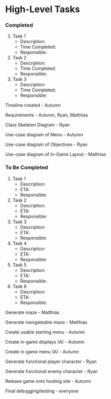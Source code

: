 # High-Level Tasks

### Completed
1. Task 1
    - Description:
    - Time Completed:
    - Responsible: 
2. Task 2
    - Description:
    - Time Completed:
    - Responsible: 
3. Task 3
    - Description:
    - Time Completed:
    - Responsible: 

Timeline created - Autumn

Requirements - Autumn, Ryan, Matthias

Class Skeleton Diagram - Ryan

Use-case diagram of Menu - Autumn

Use-case diagram of Objectives - Ryan

Use-case diagram of In-Game Layout - Matthias


### To Be Completed

1. Task 1
    - Description:
    - ETA:
    - Responsible: 
2. Task 2
    - Description:
    - ETA:
    - Responsible: 
3. Task 3
    - Description:
    - ETA:
    - Responsible: 
4. Task 4
    - Description:
    - ETA:
    - Responsible: 
5. Task 5
    - Description:
    - ETA:
    - Responsible: 
6. Task 6
    - Description:
    - ETA:
    - Responsible: 

Generate maze - Matthias

Generate navigateable maze - Matthias

Create usable starting menu - Autumn

Create in-game displays (A) - Autumn

Create in-game menu (A) - Autumn

Generate functional player character - Ryan

Generate functional enemy character - Ryan

Release game onto hosting site - Autumn 

Final debugging/testing - everyone

